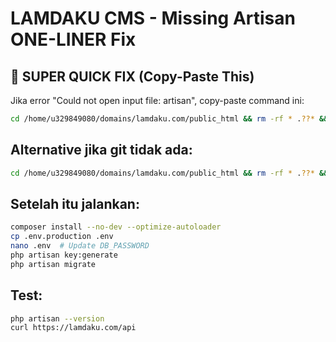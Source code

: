 # LAMDAKU CMS - Missing Artisan ONE-LINER Fix

## 🚨 SUPER QUICK FIX (Copy-Paste This)

Jika error "Could not open input file: artisan", copy-paste command ini:

```bash
cd /home/u329849080/domains/lamdaku.com/public_html && rm -rf * .??* && git clone https://github.com/lipamitranusa/lamdakubackend.git . && chmod +x artisan && ls -la artisan
```

## Alternative jika git tidak ada:

```bash
cd /home/u329849080/domains/lamdaku.com/public_html && rm -rf * .??* && wget https://github.com/lipamitranusa/lamdakubackend/archive/refs/heads/main.zip && unzip main.zip && mv lamdakubackend-main/* . && mv lamdakubackend-main/.* . && rm -rf lamdakubackend-main main.zip && chmod +x artisan && ls -la artisan
```

## Setelah itu jalankan:

```bash
composer install --no-dev --optimize-autoloader
cp .env.production .env
nano .env  # Update DB_PASSWORD
php artisan key:generate
php artisan migrate
```

## Test:

```bash
php artisan --version
curl https://lamdaku.com/api
```
